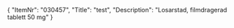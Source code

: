 {
  "ItemNr": "030457",
  "Title": "test",
  "Description": "Losarstad, filmdragerad tablett 50 mg"
}